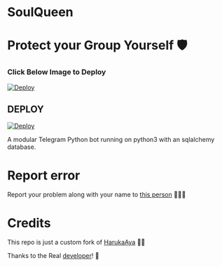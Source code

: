 # SoulQueen

# Protect your Group Yourself 🛡

### Click Below Image to Deploy
[![Deploy](https://telegra.ph/file/bb40440f17436b4095e61.jpg)](https://heroku.com/deploy?template=https://github.com/niteappantest/SoulQueen.git)

## DEPLOY
[![Deploy](https://www.herokucdn.com/deploy/button.svg)](https://heroku.com/deploy?template=https://github.com/niteappantest/SoulQueen.git)

A modular Telegram Python bot running on python3 with an sqlalchemy database.

# Report error
Report your problem along with your name to [this person](https://t.me/WH173_5P1D3R) 👨🏻‍💻

# Credits

This repo is just a custom fork of [HarukaAya](https://github.com/IVETRI/SoulQueenPro) 💃🏻

Thanks to the Real [developer](https://t.me/RealAkito)! 🤗
